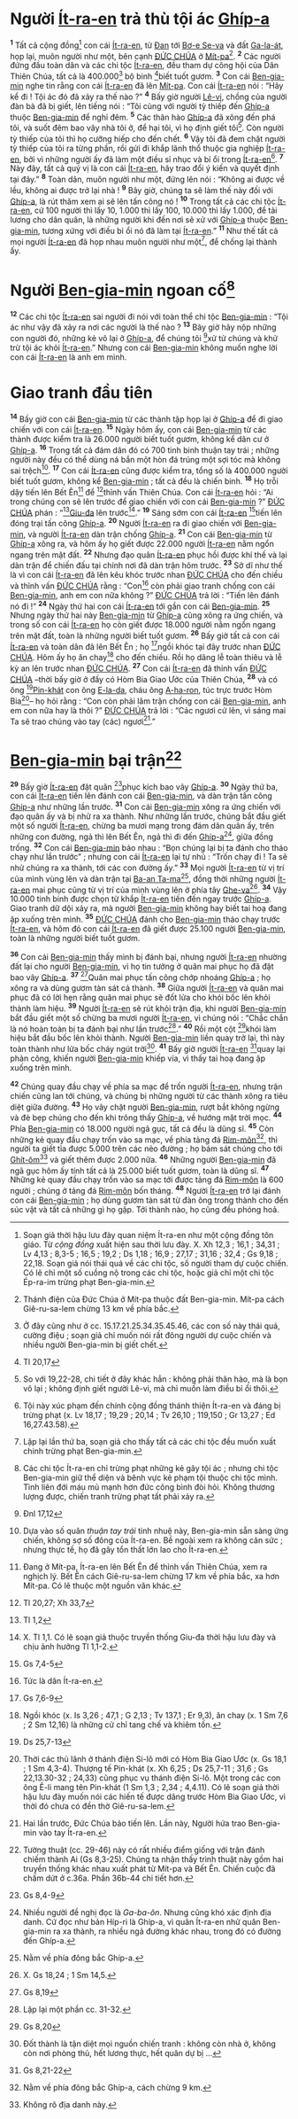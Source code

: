 # Người [Ít-ra-en]() trả thù tội ác [Ghíp-a]()
<sup><b>1</b></sup> Tất cả cộng đồng[^1-2b59740b-91e6-4cd8-9db1-800d595f6162] con cái [Ít-ra-en](), từ [Đan]() tới [Bơ-e Se-va]() và đất [Ga-la-át](), họp lại, muôn người như một, bên cạnh [ĐỨC CHÚA]() ở [Mít-pa]()[^2-2b59740b-91e6-4cd8-9db1-800d595f6162]. <sup><b>2</b></sup> Các người đứng đầu toàn dân và các chi tộc [Ít-ra-en](), đều tham dự công hội của Dân Thiên Chúa, tất cả là 400.000[^3-2b59740b-91e6-4cd8-9db1-800d595f6162] bộ binh [^1@-2b59740b-91e6-4cd8-9db1-800d595f6162]biết tuốt gươm. <sup><b>3</b></sup> Con cái [Ben-gia-min]() nghe tin rằng con cái [Ít-ra-en]() đã lên [Mít-pa](). Con cái [Ít-ra-en]() nói : “Hãy kể đi ! Tội ác đó đã xảy ra thế nào ?” <sup><b>4</b></sup> Bấy giờ người [Lê-vi](), chồng của người đàn bà đã bị giết, lên tiếng nói : “Tôi cùng với người tỳ thiếp đến [Ghíp-a]() thuộc [Ben-gia-min]() để nghỉ đêm. <sup><b>5</b></sup> Các thân hào [Ghíp-a]() đã xông đến phá tôi, và suốt đêm bao vây nhà tôi ở, để hại tôi, vì họ định giết tôi[^4-2b59740b-91e6-4cd8-9db1-800d595f6162]. Còn người tỳ thiếp của tôi thì họ cưỡng hiếp cho đến chết. <sup><b>6</b></sup> Vậy tôi đã đem chặt người tỳ thiếp của tôi ra từng phần, rồi gửi đi khắp lãnh thổ thuộc gia nghiệp [Ít-ra-en](), bởi vì những người ấy đã làm một điều sỉ nhục và bỉ ổi trong [Ít-ra-en]()[^5-2b59740b-91e6-4cd8-9db1-800d595f6162]. <sup><b>7</b></sup> Này đây, tất cả quý vị là con cái [Ít-ra-en](), hãy trao đổi ý kiến và quyết định tại đây.” <sup><b>8</b></sup> Toàn dân, muôn người như một, đứng lên nói : “Không ai được về lều, không ai được trở lại nhà ! <sup><b>9</b></sup> Bây giờ, chúng ta sẽ làm thế này đối với [Ghíp-a](), là rút thăm xem ai sẽ lên tấn công nó ! <sup><b>10</b></sup> Trong tất cả các chi tộc [Ít-ra-en](), cứ 100 người thì lấy 10, 1.000 thì lấy 100, 10.000 thì lấy 1.000, để tải lương cho dân quân, là những người khi đến nơi sẽ xử với [Ghíp-a]() thuộc [Ben-gia-min](), tương xứng với điều bỉ ổi nó đã làm tại [Ít-ra-en]().” <sup><b>11</b></sup> Như thế tất cả mọi người [Ít-ra-en]() đã họp nhau muôn người như một[^6-2b59740b-91e6-4cd8-9db1-800d595f6162], để chống lại thành ấy.

# Người [Ben-gia-min]() ngoan cố[^7-2b59740b-91e6-4cd8-9db1-800d595f6162]
<sup><b>12</b></sup> Các chi tộc [Ít-ra-en]() sai người đi nói với toàn thể chi tộc [Ben-gia-min]() : “Tội ác như vậy đã xảy ra nơi các người là thế nào ? <sup><b>13</b></sup> Bây giờ hãy nộp những con người đó, những kẻ vô lại ở [Ghíp-a](), để chúng tôi [^2@-2b59740b-91e6-4cd8-9db1-800d595f6162]xử tử chúng và khử trừ tội ác khỏi [Ít-ra-en]().” Nhưng con cái [Ben-gia-min]() không muốn nghe lời con cái [Ít-ra-en]() là anh em mình.

# Giao tranh đầu tiên
<sup><b>14</b></sup> Bấy giờ con cái [Ben-gia-min]() từ các thành tập họp lại ở [Ghíp-a]() để đi giao chiến với con cái [Ít-ra-en](). <sup><b>15</b></sup> Ngày hôm ấy, con cái [Ben-gia-min]() từ các thành được kiểm tra là 26.000 người biết tuốt gươm, không kể dân cư ở [Ghíp-a](). <sup><b>16</b></sup> Trong tất cả đám dân đó có 700 tinh binh thuận tay trái ; những người này đều có thể dùng ná bắn một hòn đá trúng một sợi tóc mà không sai trệch[^8-2b59740b-91e6-4cd8-9db1-800d595f6162]. <sup><b>17</b></sup> Con cái [Ít-ra-en]() cũng được kiểm tra, tổng số là 400.000 người biết tuốt gươm, không kể [Ben-gia-min]() ; tất cả đều là chiến binh. <sup><b>18</b></sup> Họ trỗi dậy tiến lên Bết Ên[^9-2b59740b-91e6-4cd8-9db1-800d595f6162] để [^3@-2b59740b-91e6-4cd8-9db1-800d595f6162]thỉnh vấn Thiên Chúa. Con cái [Ít-ra-en]() hỏi : “Ai trong chúng con sẽ lên trước để giao chiến với con cái [Ben-gia-min]() ?” [ĐỨC CHÚA]() phán : “[^4@-2b59740b-91e6-4cd8-9db1-800d595f6162][Giu-đa]() lên trước[^10-2b59740b-91e6-4cd8-9db1-800d595f6162].” <sup><b>19</b></sup> Sáng sớm con cái [Ít-ra-en]() [^5@-2b59740b-91e6-4cd8-9db1-800d595f6162]tiến lên đóng trại tấn công [Ghíp-a](). <sup><b>20</b></sup> Người [Ít-ra-en]() ra đi giao chiến với [Ben-gia-min](), và người [Ít-ra-en]() dàn trận chống [Ghíp-a](). <sup><b>21</b></sup> Con cái [Ben-gia-min]() từ [Ghíp-a]() xông ra, và hôm ấy họ giết được 22.000 người [Ít-ra-en]() nằm ngổn ngang trên mặt đất. <sup><b>22</b></sup> Nhưng đạo quân [Ít-ra-en]() phục hồi được khí thế và lại dàn trận để chiến đấu tại chính nơi đã dàn trận hôm trước. <sup><b>23</b></sup> Sở dĩ như thế là vì con cái [Ít-ra-en]() đã lên kêu khóc trước nhan [ĐỨC CHÚA]() cho đến chiều và thỉnh vấn [ĐỨC CHÚA]() rằng : “Con[^11-2b59740b-91e6-4cd8-9db1-800d595f6162] còn phải giao tranh chống con cái [Ben-gia-min](), anh em con nữa không ?” [ĐỨC CHÚA]() trả lời : “Tiến lên đánh nó đi !” <sup><b>24</b></sup> Ngày thứ hai con cái [Ít-ra-en]() tới gần con cái [Ben-gia-min](). <sup><b>25</b></sup> Nhưng ngày thứ hai này [Ben-gia-min]() từ [Ghíp-a]() cũng xông ra ứng chiến, và trong số con cái [Ít-ra-en]() họ còn giết được 18.000 người nằm ngổn ngang trên mặt đất, toàn là những người biết tuốt gươm. <sup><b>26</b></sup> Bấy giờ tất cả con cái [Ít-ra-en]() và toàn dân đã lên Bết Ên ; họ [^6@-2b59740b-91e6-4cd8-9db1-800d595f6162]ngồi khóc tại đây trước nhan [ĐỨC CHÚA](). Hôm ấy họ ăn chay[^12-2b59740b-91e6-4cd8-9db1-800d595f6162] cho đến chiều. Rồi họ dâng lễ toàn thiêu và lễ kỳ an lên trước nhan [ĐỨC CHÚA](). <sup><b>27</b></sup> Con cái [Ít-ra-en]() đã thỉnh vấn [ĐỨC CHÚA]() –thời bấy giờ ở đấy có Hòm Bia Giao Ước của Thiên Chúa, <sup><b>28</b></sup> và có ông [^7@-2b59740b-91e6-4cd8-9db1-800d595f6162][Pin-khát]() con ông [E-la-da](), cháu ông [A-ha-ron](), túc trực trước Hòm Bia[^13-2b59740b-91e6-4cd8-9db1-800d595f6162]– họ hỏi rằng : “Con còn phải lâm trận chống con cái [Ben-gia-min](), anh em con nữa hay là thôi ?” [ĐỨC CHÚA]() trả lời : “Các ngươi cứ lên, vì sáng mai Ta sẽ trao chúng vào tay (các) ngươi[^14-2b59740b-91e6-4cd8-9db1-800d595f6162].”

# [Ben-gia-min]() bại trận[^15-2b59740b-91e6-4cd8-9db1-800d595f6162]
<sup><b>29</b></sup> Bấy giờ [Ít-ra-en]() đặt quân [^8@-2b59740b-91e6-4cd8-9db1-800d595f6162]phục kích bao vây [Ghíp-a](). <sup><b>30</b></sup> Ngày thứ ba, con cái [Ít-ra-en]() tiến lên đánh con cái [Ben-gia-min](), và dàn trận tấn công [Ghíp-a]() như những lần trước. <sup><b>31</b></sup> Con cái [Ben-gia-min]() xông ra ứng chiến với đạo quân ấy và bị nhử ra xa thành. Như những lần trước, chúng bắt đầu giết một số người [Ít-ra-en](), chừng ba mươi mạng trong đám dân quân ấy, trên những con đường, ngả thì lên Bết Ên, ngả thì đi đến [Ghíp-a]()[^16-2b59740b-91e6-4cd8-9db1-800d595f6162], giữa đồng trống. <sup><b>32</b></sup> Con cái [Ben-gia-min]() bảo nhau : “Bọn chúng lại bị ta đánh cho tháo chạy như lần trước” ; nhưng con cái [Ít-ra-en]() lại tự nhủ : “Trốn chạy đi ! Ta sẽ nhử chúng ra xa thành, tới các con đường ấy.” <sup><b>33</b></sup> Mọi người [Ít-ra-en]() từ vị trí của mình vùng lên và dàn trận tại [Ba-an Ta-ma]()[^17-2b59740b-91e6-4cd8-9db1-800d595f6162], đồng thời những người [Ít-ra-en]() mai phục cũng từ vị trí của mình vùng lên ở phía tây [Ghe-va]()[^18-2b59740b-91e6-4cd8-9db1-800d595f6162]. <sup><b>34</b></sup> Vậy 10.000 tinh binh được chọn từ khắp [Ít-ra-en]() tiến đến ngay trước [Ghíp-a](). Giao tranh dữ dội xảy ra, mà người [Ben-gia-min]() không hay biết tai hoạ đang ập xuống trên mình. <sup><b>35</b></sup> [ĐỨC CHÚA]() đánh cho [Ben-gia-min]() tháo chạy trước [Ít-ra-en](), và hôm đó con cái [Ít-ra-en]() đã giết được 25.100 người [Ben-gia-min](), toàn là những người biết tuốt gươm.

<sup><b>36</b></sup> Con cái [Ben-gia-min]() thấy mình bị đánh bại, nhưng người [Ít-ra-en]() nhường đất lại cho người [Ben-gia-min](), vì họ tin tưởng ở quân mai phục họ đã đặt bao vây [Ghíp-a](). <sup><b>37</b></sup> [^9@-2b59740b-91e6-4cd8-9db1-800d595f6162]Quân mai phục tấn công chớp nhoáng [Ghíp-a]() ; họ xông ra và dùng gươm tàn sát cả thành. <sup><b>38</b></sup> Giữa người [Ít-ra-en]() và quân mai phục đã có lời hẹn rằng quân mai phục sẽ đốt lửa cho khói bốc lên khỏi thành làm hiệu. <sup><b>39</b></sup> Người [Ít-ra-en]() sẽ rút khỏi trận địa, khi người [Ben-gia-min]() bắt đầu giết một số chừng ba mươi người [Ít-ra-en](), vì chúng nói : “Chắc chắn là nó hoàn toàn bị ta đánh bại như lần trước[^19-2b59740b-91e6-4cd8-9db1-800d595f6162].” <sup><b>40</b></sup> Rồi một cột [^10@-2b59740b-91e6-4cd8-9db1-800d595f6162]khói làm hiệu bắt đầu bốc lên khỏi thành. Người [Ben-gia-min]() liền quay trở lại, thì này toàn thành như lửa bốc cháy ngút trời[^20-2b59740b-91e6-4cd8-9db1-800d595f6162]. <sup><b>41</b></sup> Bấy giờ người [Ít-ra-en]() [^11@-2b59740b-91e6-4cd8-9db1-800d595f6162]quay lại phản công, khiến người [Ben-gia-min]() khiếp vía, vì thấy tai hoạ đang ập xuống trên mình.

<sup><b>42</b></sup> Chúng quay đầu chạy về phía sa mạc để trốn người [Ít-ra-en](), nhưng trận chiến cũng lan tới chúng, và chúng bị những người từ các thành xông ra tiêu diệt giữa đường. <sup><b>43</b></sup> Họ vây chặt người [Ben-gia-min](), rượt bắt không ngừng và đè bẹp chúng cho đến khi trông thấy [Ghíp-a](), về hướng mặt trời mọc. <sup><b>44</b></sup> Phía [Ben-gia-min]() có 18.000 người ngã gục, tất cả đều là dũng sĩ. <sup><b>45</b></sup> Còn những kẻ quay đầu chạy trốn vào sa mạc, về phía tảng đá [Rim-môn]()[^21-2b59740b-91e6-4cd8-9db1-800d595f6162], thì người ta giết tỉa được 5.000 trên các nẻo đường ; họ bám sát chúng cho tới [Ghít-ôm]()[^22-2b59740b-91e6-4cd8-9db1-800d595f6162] và giết thêm được 2.000 nữa. <sup><b>46</b></sup> Những người [Ben-gia-min]() đã ngã gục hôm ấy tính tất cả là 25.000 biết tuốt gươm, toàn là dũng sĩ. <sup><b>47</b></sup> Những kẻ quay đầu chạy trốn vào sa mạc tới được tảng đá [Rim-môn]() là 600 người ; chúng ở tảng đá [Rim-môn]() bốn tháng. <sup><b>48</b></sup> Người [Ít-ra-en]() trở lại đánh con cái [Ben-gia-min]() ; họ dùng gươm tàn sát từ đàn ông trong thành cho đến súc vật và tất cả những gì họ gặp. Tới thành nào, họ cũng đều phóng hoả.

[^1-2b59740b-91e6-4cd8-9db1-800d595f6162]: Soạn giả thời hậu lưu đày quan niệm Ít-ra-en như một cộng đồng tôn giáo. Từ *cộng đồng* xuất hiện sau thời lưu đày. X. Xh 12,3 ; 16,1 ; 34,31 ; Lv 4,13 ; 8,3-5 ; 16,5 ; 19,2 ; Ds 1,18 ; 16,9 ; 27,17 ; 31,16 ; 32,4 ; Gs 9,18 ; 22,18. Soạn giả nói thái quá về các chi tộc, số người tham dự cuộc chiến. Có lẽ chỉ một số cuồng nộ trong các chi tộc, hoặc giả chỉ một chi tộc Ép-ra-im trừng phạt Ben-gia-min.
[^2-2b59740b-91e6-4cd8-9db1-800d595f6162]: Thánh điện của Đức Chúa ở Mít-pa thuộc đất Ben-gia-min. Mít-pa cách Giê-ru-sa-lem chừng 13 km về phía bắc.
[^3-2b59740b-91e6-4cd8-9db1-800d595f6162]: Ở đây cũng như ở cc. 15.17.21.25.34.35.45.46, các con số này thái quá, cường điệu ; soạn giả chỉ muốn nói rất đông người dự cuộc chiến và nhiều người Ben-gia-min bị giết chết.
[^4-2b59740b-91e6-4cd8-9db1-800d595f6162]: So với 19,22-28, chi tiết ở đây khác hẳn : không phải thân hào, mà là bọn vô lại ; không định giết người Lê-vi, mà chỉ muốn làm điều bỉ ổi thôi.
[^5-2b59740b-91e6-4cd8-9db1-800d595f6162]: Tội này xúc phạm đến chính cộng đồng thánh thiện Ít-ra-en và đáng bị trừng phạt (x. Lv 18,17 ; 19,29 ; 20,14 ; Tv 26,10 ; 119,150 ; Gr 13,27 ; Ed 16,27.43.58).
[^6-2b59740b-91e6-4cd8-9db1-800d595f6162]: Lặp lại lần thứ ba, soạn giả cho thấy tất cả các chi tộc đều muốn xuất chinh trừng phạt Ben-gia-min.
[^7-2b59740b-91e6-4cd8-9db1-800d595f6162]: Các chi tộc Ít-ra-en chỉ trừng phạt những kẻ gây tội ác ; nhưng chi tộc Ben-gia-min giữ thể diện và bênh vực kẻ phạm tội thuộc chi tộc mình. Tình liên đới máu mủ mạnh hơn đức công bình đòi hỏi. Không thương lượng được, chiến tranh trừng phạt tất phải xảy ra.
[^8-2b59740b-91e6-4cd8-9db1-800d595f6162]: Dựa vào số quân *thuận tay trái* tinh nhuệ này, Ben-gia-min sẵn sàng ứng chiến, không sợ số đông của Ít-ra-en. Bề ngoài xem ra không cân sức ; nhưng thực tế, họ đã gây tổn thất lớn lao cho Ít-ra-en.
[^9-2b59740b-91e6-4cd8-9db1-800d595f6162]: Đang ở Mít-pa, Ít-ra-en lên Bết Ên để thỉnh vấn Thiên Chúa, xem ra nghịch lý. Bết Ên cách Giê-ru-sa-lem chừng 17 km về phía bắc, xa hơn Mít-pa. Có lẽ thuộc một nguồn văn khác.
[^10-2b59740b-91e6-4cd8-9db1-800d595f6162]: X. Tl 1,1. Có lẽ soạn giả thuộc truyền thống Giu-đa thời hậu lưu đày và chịu ảnh hưởng Tl 1,1-2.
[^11-2b59740b-91e6-4cd8-9db1-800d595f6162]: Tức là dân Ít-ra-en.
[^12-2b59740b-91e6-4cd8-9db1-800d595f6162]: Ngồi khóc (x. Is 3,26 ; 47,1 ; G 2,13 ; Tv 137,1 ; Er 9,3), ăn chay (x. 1 Sm 7,6 ; 2 Sm 12,16) là những cử chỉ tang chế và khiêm tốn.
[^13-2b59740b-91e6-4cd8-9db1-800d595f6162]: Thời các thủ lãnh ở thánh điện Si-lô mới có Hòm Bia Giao Ước (x. Gs 18,1 ; 1 Sm 4,3-4). Thượng tế Pin-khát (x. Xh 6,25 ; Ds 25,7-11 ; 31,6 ; Gs 22,13.30-32 ; 24,33) cũng phục vụ thánh điện Si-lô. Một trong các con ông Ê-li mang tên Pin-khát (1 Sm 1,3 ; 2,34 ; 4,4.11). Có lẽ soạn giả thời hậu lưu đày muốn nói các hiến tế được dâng trước Hòm Bia Giao Ước, vì thời đó chưa có đền thờ Giê-ru-sa-lem.
[^14-2b59740b-91e6-4cd8-9db1-800d595f6162]: Hai lần trước, Đức Chúa bảo tiến lên. Lần này, Người hứa trao Ben-gia-min vào tay Ít-ra-en.
[^15-2b59740b-91e6-4cd8-9db1-800d595f6162]: Tường thuật (cc. 29-46) này có rất nhiều điểm giống với trận đánh chiếm thành Ai (Gs 8,3-25). Chúng ta nhận thấy trình thuật này gồm hai truyền thống khác nhau xuất phát từ Mít-pa và Bết Ên. Chiến cuộc đã chấm dứt ở c.36a. Phần 36b-44 chi tiết hơn.
[^16-2b59740b-91e6-4cd8-9db1-800d595f6162]: Nhiều người đề nghị đọc là *Ga-ba-ôn*. Nhưng cũng khó xác định địa danh. Cứ đọc như bản Híp-ri là Ghíp-a, vì quân Ít-ra-en nhử quân Ben-gia-min ra xa thành, ra nhiều ngả đường khác nhau, trong đó có đường đến Ghíp-a.
[^17-2b59740b-91e6-4cd8-9db1-800d595f6162]: Nằm về phía đông bắc Ghíp-a.
[^18-2b59740b-91e6-4cd8-9db1-800d595f6162]: X. Gs 18,24 ; 1 Sm 14,5.
[^19-2b59740b-91e6-4cd8-9db1-800d595f6162]: Lặp lại một phần cc. 31-32.
[^20-2b59740b-91e6-4cd8-9db1-800d595f6162]: Đốt thành là tận diệt mọi nguồn chiến tranh : không còn nhà ở, không còn nơi phòng thủ, hết lương thực, hết quân dự bị ...
[^21-2b59740b-91e6-4cd8-9db1-800d595f6162]: Nằm về phía đông bắc Ghíp-a, cách chừng 9 km.
[^22-2b59740b-91e6-4cd8-9db1-800d595f6162]: Không rõ địa danh này.
[^1@-2b59740b-91e6-4cd8-9db1-800d595f6162]: Tl 20,17
[^2@-2b59740b-91e6-4cd8-9db1-800d595f6162]: Đnl 17,12
[^3@-2b59740b-91e6-4cd8-9db1-800d595f6162]: Tl 20,27; Xh 33,7
[^4@-2b59740b-91e6-4cd8-9db1-800d595f6162]: Tl 1,2
[^5@-2b59740b-91e6-4cd8-9db1-800d595f6162]: Gs 7,4-5
[^6@-2b59740b-91e6-4cd8-9db1-800d595f6162]: Gs 7,6-9
[^7@-2b59740b-91e6-4cd8-9db1-800d595f6162]: Ds 25,7-13
[^8@-2b59740b-91e6-4cd8-9db1-800d595f6162]: Gs 8,4-9
[^9@-2b59740b-91e6-4cd8-9db1-800d595f6162]: Gs 8,19
[^10@-2b59740b-91e6-4cd8-9db1-800d595f6162]: Gs 8,20
[^11@-2b59740b-91e6-4cd8-9db1-800d595f6162]: Gs 8,21-22